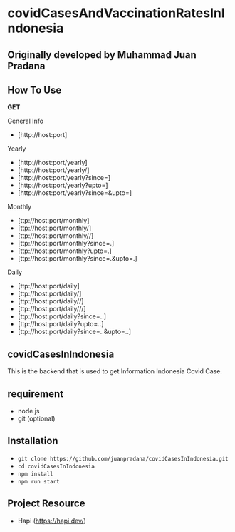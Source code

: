 # covidCasesAndVaccinationRatesInIndonesia

## Originally developed by Muhammad Juan Pradana


## How To Use

**GET**

General Info
- [http://host:port]

Yearly
- [http://host:port/yearly]
- [http://host:port/yearly/<year>]
- [http://host:port/yearly?since=<year>]
- [http://host:port/yearly?upto=<year>]
- [http://host:port/yearly?since=<year>&upto=<year>]
  
Monthly
- [ttp://host:port/monthly]
- [ttp://host:port/monthly/<year>]
- [ttp://host:port/monthly/<year>/<month>]
- [ttp://host:port/monthly?since=<year>.<month>]
- [ttp://host:port/monthly?upto=<year>.<month>]
- [ttp://host:port/monthly?since=<year>.<month>&upto=<year>.<month>]
  
Daily
- [ttp://host:port/daily]
- [ttp://host:port/daily/<year>]
- [ttp://host:port/daily/<year>/<month>]
- [ttp://host:port/daily/<year>/<month>/<date>]
- [ttp://host:port/daily?since=<year>.<month>.<date>]
- [ttp://host:port/daily?upto=<year>.<month>.<date>]
- [ttp://host:port/daily?since=<year>.<month>.<date>&upto=<year>.<month>.<date>]


## covidCasesInIndonesia
This is the backend that is used to get Information Indonesia Covid Case.

## requirement
- node js
- git (optional)

## Installation
- ```git clone https://github.com/juanpradana/covidCasesInIndonesia.git```
- ```cd covidCasesInIndonesia```
- ```npm install```
- ```npm run start```

## Project Resource
- Hapi (https://hapi.dev/)
